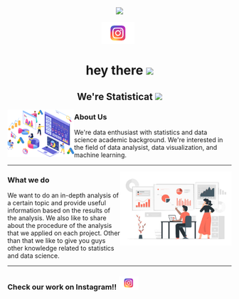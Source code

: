 <div id="header" align="center">
  <img src="https://media.giphy.com/media/1QXDEs7DNXN20suQus/giphy.gif" width="300"/>
  <p align='center'>
    <a href="https://www.instagram.com/statisticat.co/"><img height="50" src="https://github.com/Statisticats/Icon/blob/main/Instagram-Logo.wine.png?raw=true"></a>&nbsp;&nbsp;
  </p>
  <h1>
    hey there
    <img src="https://media.giphy.com/media/hvRJCLFzcasrR4ia7z/giphy.gif" width="50px"/>
  </h1>
  <h2>
    We're Statisticat
    <img src="https://media.giphy.com/media/EUNEHOZhspZRu/giphy.gif" width="40px"/>
  </h2>
</div>

<p>
  <img width="150" align='left' src="https://github.com/Statisticats/Icon/blob/main/stat1.png?raw=true">
</p>

### About Us

We're data enthusiast with statistics and data science academic background. We're interested in the field of data analysist, data visualization, and machine learning.

 ---

<p>
  <img width="250" align='right' src=https://github.com/Statisticats/Icon/blob/main/stat2.jpg?raw=true">
</p>

### What we do

We want to do an in-depth analysis of a certain topic and provide useful information based on the results of the analysis. We also like to share about the procedure of the analysis that we applied on each project. Other than that we like to give you guys other knowledge related to statistics and data science.
                                                                                                       
 ---

<h3>
    Check our work on Instagram!! <a href="https://www.instagram.com/statisticat.co/"><img height="30" src="https://github.com/Statisticats/Icon/blob/main/Instagram-Logo.wine.png?raw=true"></a>&nbsp;&nbsp;
</h3>

